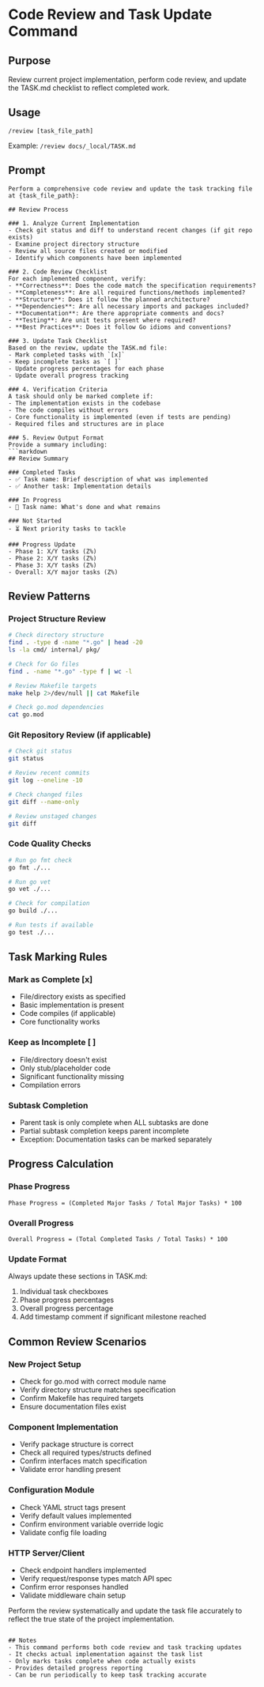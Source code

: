 # Code Review and Task Update Command

## Purpose
Review current project implementation, perform code review, and update the TASK.md checklist to reflect completed work.

## Usage
`/review [task_file_path]`

Example: `/review docs/_local/TASK.md`

## Prompt

```
Perform a comprehensive code review and update the task tracking file at {task_file_path}:

## Review Process

### 1. Analyze Current Implementation
- Check git status and diff to understand recent changes (if git repo exists)
- Examine project directory structure
- Review all source files created or modified
- Identify which components have been implemented

### 2. Code Review Checklist
For each implemented component, verify:
- **Correctness**: Does the code match the specification requirements?
- **Completeness**: Are all required functions/methods implemented?
- **Structure**: Does it follow the planned architecture?
- **Dependencies**: Are all necessary imports and packages included?
- **Documentation**: Are there appropriate comments and docs?
- **Testing**: Are unit tests present where required?
- **Best Practices**: Does it follow Go idioms and conventions?

### 3. Update Task Checklist
Based on the review, update the TASK.md file:
- Mark completed tasks with `[x]` 
- Keep incomplete tasks as `[ ]`
- Update progress percentages for each phase
- Update overall progress tracking

### 4. Verification Criteria
A task should only be marked complete if:
- The implementation exists in the codebase
- The code compiles without errors
- Core functionality is implemented (even if tests are pending)
- Required files and structures are in place

### 5. Review Output Format
Provide a summary including:
```markdown
## Review Summary

### Completed Tasks
- ✅ Task name: Brief description of what was implemented
- ✅ Another task: Implementation details

### In Progress
- 🔄 Task name: What's done and what remains

### Not Started
- ⏳ Next priority tasks to tackle

### Progress Update
- Phase 1: X/Y tasks (Z%)
- Phase 2: X/Y tasks (Z%)
- Phase 3: X/Y tasks (Z%)
- Overall: X/Y major tasks (Z%)
```

## Review Patterns

### Project Structure Review
```bash
# Check directory structure
find . -type d -name "*.go" | head -20
ls -la cmd/ internal/ pkg/

# Check for Go files
find . -name "*.go" -type f | wc -l

# Review Makefile targets
make help 2>/dev/null || cat Makefile

# Check go.mod dependencies
cat go.mod
```

### Git Repository Review (if applicable)
```bash
# Check git status
git status

# Review recent commits
git log --oneline -10

# Check changed files
git diff --name-only

# Review unstaged changes
git diff
```

### Code Quality Checks
```bash
# Run go fmt check
go fmt ./...

# Run go vet
go vet ./...

# Check for compilation
go build ./...

# Run tests if available
go test ./...
```

## Task Marking Rules

### Mark as Complete [x]
- File/directory exists as specified
- Basic implementation is present
- Code compiles (if applicable)
- Core functionality works

### Keep as Incomplete [ ]
- File/directory doesn't exist
- Only stub/placeholder code
- Significant functionality missing
- Compilation errors

### Subtask Completion
- Parent task is only complete when ALL subtasks are done
- Partial subtask completion keeps parent incomplete
- Exception: Documentation tasks can be marked separately

## Progress Calculation

### Phase Progress
```
Phase Progress = (Completed Major Tasks / Total Major Tasks) * 100
```

### Overall Progress  
```
Overall Progress = (Total Completed Tasks / Total Tasks) * 100
```

### Update Format
Always update these sections in TASK.md:
1. Individual task checkboxes
2. Phase progress percentages
3. Overall progress percentage
4. Add timestamp comment if significant milestone reached

## Common Review Scenarios

### New Project Setup
- Check for go.mod with correct module name
- Verify directory structure matches specification
- Confirm Makefile has required targets
- Ensure documentation files exist

### Component Implementation
- Verify package structure is correct
- Check all required types/structs defined
- Confirm interfaces match specification
- Validate error handling present

### Configuration Module
- Check YAML struct tags present
- Verify default values implemented
- Confirm environment variable override logic
- Validate config file loading

### HTTP Server/Client
- Check endpoint handlers implemented
- Verify request/response types match API spec
- Confirm error responses handled
- Validate middleware chain setup

Perform the review systematically and update the task file accurately to reflect the true state of the project implementation.
```

## Notes
- This command performs both code review and task tracking updates
- It checks actual implementation against the task list
- Only marks tasks complete when code actually exists
- Provides detailed progress reporting
- Can be run periodically to keep task tracking accurate